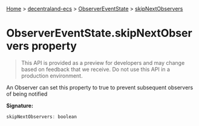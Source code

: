 [Home](./index) &gt; [decentraland-ecs](./decentraland-ecs.md) &gt; [ObserverEventState](./decentraland-ecs.observereventstate.md) &gt; [skipNextObservers](./decentraland-ecs.observereventstate.skipnextobservers.md)

# ObserverEventState.skipNextObservers property

> This API is provided as a preview for developers and may change based on feedback that we receive. Do not use this API in a production environment.

An Observer can set this property to true to prevent subsequent observers of being notified

**Signature:**
```javascript
skipNextObservers: boolean
```
